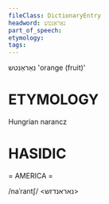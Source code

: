 ```yaml
---
fileClass: DictionaryEntry
headword: נאַראַנטש
part_of_speech: 
etymology: 
tags: 
---
```

נאַראַנטש
'orange (fruit)'

ETYMOLOGY
===========
Hungrian narancz

HASIDIC
=======
= AMERICA = 

/naˈrantʃ/ <נאראנדזש>